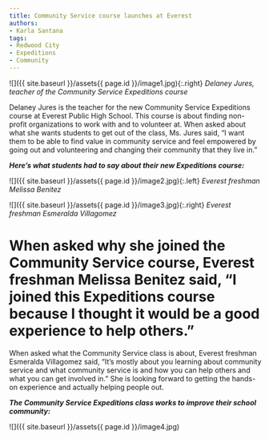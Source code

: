 ```yaml
---
title: Community Service course launches at Everest
authors:
- Karla Santana
tags:
- Redwood City
- Expeditions
- Community
---
```


![]({{ site.baseurl }}/assets{{ page.id }}/image1.jpg){:.right}
*Delaney Jures, teacher of the Community Service Expeditions course*

Delaney Jures is the teacher for the new Community Service Expeditions course at Everest Public High School. This course is about finding non-profit organizations to work with and to volunteer at. When asked about what she wants students to get out of the class, Ms. Jures said, “I want them to be able to find value in community service and feel empowered by going out and volunteering and changing their community that they live in.”

***Here’s what students had to say about their new Expeditions course:***

![]({{ site.baseurl }}/assets{{ page.id }}/image2.jpg){:.left}
*Everest freshman Melissa Benitez*

![]({{ site.baseurl }}/assets{{ page.id }}/image3.jpg){:.right}
*Everest freshman Esmeralda Villagomez*

# When asked why she joined the Community Service course, Everest freshman Melissa Benitez said, “I joined this Expeditions course because I thought it would be a good experience to help others.”

When asked what the Community Service class is about, Everest freshman Esmeralda Villagomez said, “It’s mostly about you learning about community service and what community service is and how you can help others and what you can get involved in.” She is looking forward to getting the hands-on experience and actually helping people out.  

***The Community Service Expeditions class works to improve their school community:***

![]({{ site.baseurl }}/assets{{ page.id }}/image4.jpg)